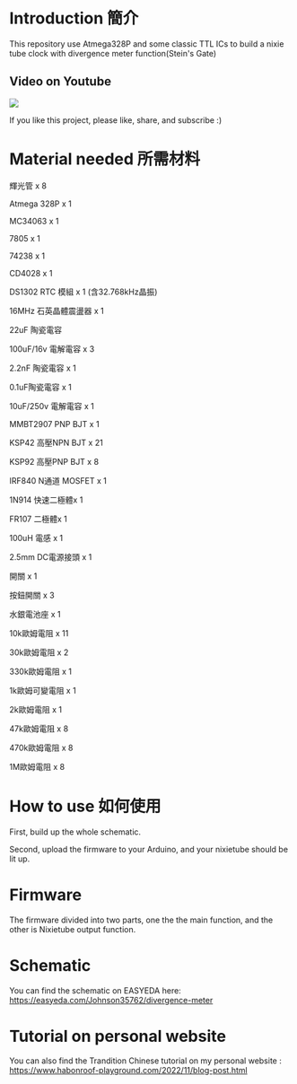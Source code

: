 # Introduction 簡介
This repository use Atmega328P and some classic TTL ICs to build a nixie tube clock with divergence meter function(Stein's Gate)

## Video on Youtube

[![](http://img.youtube.com/vi/shoaHO1Cq2g/0.jpg)](http://www.youtube.com/watch?v=shoaHO1Cq2g)

If you like this project, please like, share, and subscribe :)

# Material needed 所需材料

輝光管 x 8

Atmega 328P x 1

MC34063 x 1

7805 x 1

74238 x 1

CD4028 x 1

DS1302 RTC 模組 x 1 (含32.768kHz晶振)

16MHz 石英晶體震盪器 x 1

22uF 陶瓷電容

100uF/16v 電解電容 x 3

2.2nF 陶瓷電容 x 1

0.1uF陶瓷電容 x 1

10uF/250v 電解電容 x 1

MMBT2907 PNP BJT x 1

KSP42 高壓NPN BJT x 21

KSP92 高壓PNP BJT x 8

IRF840 N通道 MOSFET x 1

1N914 快速二極體x 1

FR107 二極體x 1

100uH 電感 x 1

2.5mm DC電源接頭 x 1

開關 x 1

按鈕開關 x 3

水銀電池座 x 1

10k歐姆電阻 x 11

30k歐姆電阻 x 2

330k歐姆電阻 x 1

1k歐姆可變電阻 x 1

2k歐姆電阻 x 1

47k歐姆電阻 x 8

470k歐姆電阻 x 8

1M歐姆電阻 x 8

# How to use 如何使用 

First, build up the whole schematic. 

Second, upload the firmware to your Arduino, and your nixietube should be lit up.

# Firmware 

The firmware divided into two parts, one the the main function, and the other is Nixietube output function.

# Schematic

You can find the schematic on EASYEDA here: https://easyeda.com/Johnson35762/divergence-meter

# Tutorial on personal website

You can also find the Trandition Chinese tutorial on my personal website : https://www.habonroof-playground.com/2022/11/blog-post.html
